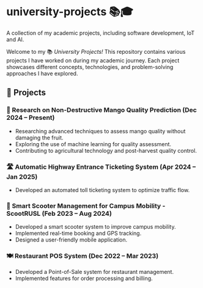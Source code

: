 # university-projects 📚🎓
A collection of my academic projects, including software development, IoT and AI. 

Welcome to my 📚 *University Projects!* This repository contains various projects I have worked on during my academic journey. Each project showcases different concepts, technologies, and problem-solving approaches I have explored.  


## 📌 Projects

### 🥭 Research on Non-Destructive Mango Quality Prediction (Dec 2024 – Present)
- Researching advanced techniques to assess mango quality without damaging the fruit.
- Exploring the use of machine learning for quality assessment.
- Contributing to agricultural technology and post-harvest quality control.

### 🛣️ Automatic Highway Entrance Ticketing System (Apr 2024 – Jan 2025)
- Developed an automated toll ticketing system to optimize traffic flow.

### 🛵 Smart Scooter Management for Campus Mobility - ScootRUSL (Feb 2023 – Aug 2024)
- Developed a smart scooter system to improve campus mobility.
- Implemented real-time booking and GPS tracking.
- Designed a user-friendly mobile application.

### 🍽️ Restaurant POS System (Dec 2022 – Mar 2023)
- Developed a Point-of-Sale system for restaurant management.
- Implemented features for order processing and billing.

